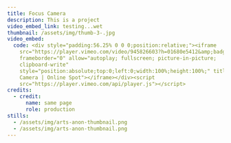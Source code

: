 ```yaml
---
title: Focus Camera
description: This is a project
video_embed_link: testing...wet
thumbnail: /assets/img/thumb-3-.jpg
video_embed:
  code: <div style="padding:56.25% 0 0 0;position:relative;"><iframe
    src="https://player.vimeo.com/video/945826603?h=01680e5412&amp;badge=0&amp;autopause=0&amp;player_id=0&amp;app_id=58479"
    frameborder="0" allow="autoplay; fullscreen; picture-in-picture;
    clipboard-write"
    style="position:absolute;top:0;left:0;width:100%;height:100%;" title="Focus
    Camera | Online Spot"></iframe></div><script
    src="https://player.vimeo.com/api/player.js"></script>
credits:
  - credit:
      name: same page
      role: production
stills:
  - /assets/img/arts-anon-thumbnail.png
  - /assets/img/arts-anon-thumbnail.png
---
```

